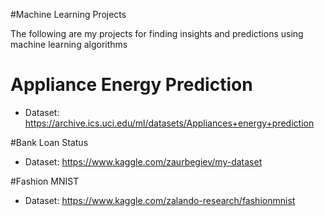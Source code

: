 #Machine Learning Projects

The following are my projects for finding insights and predictions using machine learning algorithms

# Appliance Energy Prediction

- Dataset: https://archive.ics.uci.edu/ml/datasets/Appliances+energy+prediction

#Bank Loan Status

- Dataset: https://www.kaggle.com/zaurbegiev/my-dataset

#Fashion MNIST

- Dataset: https://www.kaggle.com/zalando-research/fashionmnist